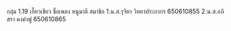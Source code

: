 กลุ่ม 1.19 เกี๊ยวเขียว
ชื่อเพลง หนูมาลี
สมาชิก 1.น.ส.รุจิยา วิทยาประภากร 650610855  2.น.ส.อภิสรา ดงคำฟู 650610865
